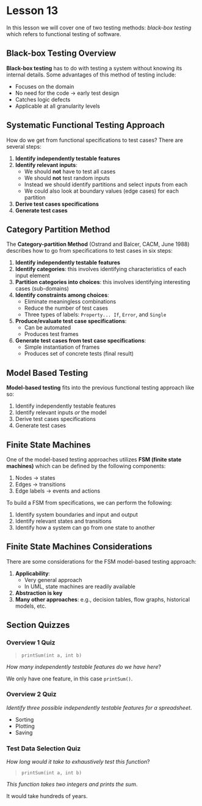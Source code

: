 # Lesson 13

In this lesson we will cover one of two testing methods: _black-box testing_ which refers to functional testing of software.

## Black-box Testing Overview

**Black-box testing** has to do with testing a system without knowing its internal details. Some advantages of this method of testing include:

- Focuses on the domain
- No need for the code -> early test design
- Catches logic defects
- Applicable at all granularity levels

## Systematic Functional Testing Approach

How do we get from functional specifications to test cases? There are several steps:

1. **Identify independently testable features**
2. **Identify relevant inputs**:
   - We should **not** have to test all cases
   - We should **not** test random inputs
   - Instead we should identify partitions and select inputs from each
   - We could also look at boundary values (edge cases) for each partition
3. **Derive test cases specifications**
4. **Generate test cases**

## Category Partition Method

The **Category-partition Method** (Ostrand and Balcer, CACM, June 1988) describes how to go from specifications to test cases in six steps:

1. **Identify independently testable features**
2. **Identify categories**: this involves identifying characteristics of each input element
3. **Partition categories into choices**: this involves identifying interesting cases (sub-domains)
4. **Identify constraints among choices**:
   - Eliminate meaningless combinations
   - Reduce the number of test cases
   - Three types of labels: `Property... If`, `Error`, and `Single`
5. **Produce/evaluate test case specifications**:
   - Can be automated
   - Produces test frames
6. **Generate test cases from test case specifications**:
   - Simple instantiation of frames
   - Produces set of concrete tests (final result)

## Model Based Testing

**Model-based testing** fits into the previous functional testing approach like so:

1. Identify independently testable features
2. Identify relevant inputs _or_ the model
3. Derive test cases specifications
4. Generate test cases

## Finite State Machines

One of the model-based testing approaches utilizes **FSM (finite state machines)** which can be defined by the following components:

1. Nodes -> states
2. Edges -> transitions
3. Edge labels -> events and actions

To build a FSM from specifications, we can perform the following:

1. Identify system boundaries and input and output
2. Identify relevant states and transitions
3. Identify how a system can go from one state to another

## Finite State Machines Considerations

There are some considerations for the FSM model-based testing approach:

1. **Applicability**:
   - Very general approach
   - In UML, state machines are readily available
2. **Abstraction is key**
3. **Many other approaches**: e.g., decision tables, flow graphs, historical models, etc.

## Section Quizzes

### Overview 1 Quiz

> `printSum(int a, int b)`

_How many independently testable features do we have here_?

We only have one feature, in this case `printSum()`.

### Overview 2 Quiz

_Identify three possible independently testable features for a spreadsheet_.

- Sorting
- Plotting
- Saving

### Test Data Selection Quiz

_How long would it take to exhaustively test this function_?

> `printSum(int a, int b)`

_This function takes two integers and prints the sum_.

It would take hundreds of years.
